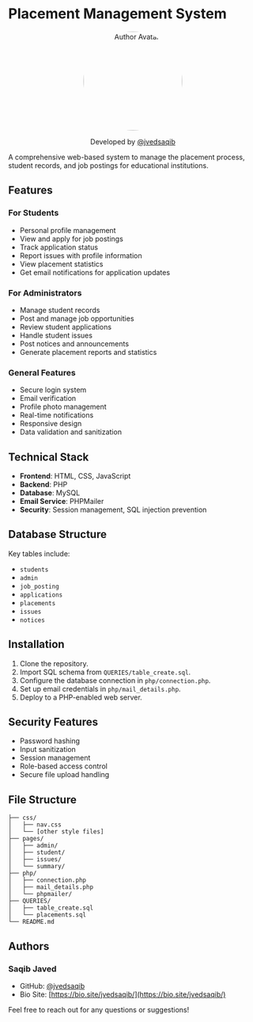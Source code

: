# Placement Management System

<p align="center">
  <img src="https://avatars.githubusercontent.com/jvedsaqib?s=900" alt="Author Avatar" width="200" height="200" style="border-radius: 50%;">
</p>

<p align="center">
  Developed by <a href="https://github.com/jvedsaqib">@jvedsaqib</a>
</p>

A comprehensive web-based system to manage the placement process, student records, and job postings for educational institutions.

## Features

### For Students
- Personal profile management
- View and apply for job postings
- Track application status
- Report issues with profile information
- View placement statistics
- Get email notifications for application updates

### For Administrators
- Manage student records
- Post and manage job opportunities
- Review student applications
- Handle student issues
- Post notices and announcements
- Generate placement reports and statistics

### General Features
- Secure login system
- Email verification
- Profile photo management
- Real-time notifications
- Responsive design
- Data validation and sanitization

## Technical Stack
- **Frontend**: HTML, CSS, JavaScript
- **Backend**: PHP
- **Database**: MySQL
- **Email Service**: PHPMailer
- **Security**: Session management, SQL injection prevention

## Database Structure

Key tables include:
- `students`
- `admin`
- `job_posting`
- `applications`
- `placements`
- `issues`
- `notices`

## Installation

1. Clone the repository.
2. Import SQL schema from `QUERIES/table_create.sql`.
3. Configure the database connection in `php/connection.php`.
4. Set up email credentials in `php/mail_details.php`.
5. Deploy to a PHP-enabled web server.

## Security Features

- Password hashing
- Input sanitization
- Session management
- Role-based access control
- Secure file upload handling

## File Structure

```
├── css/
│   ├── nav.css
│   └── [other style files]
├── pages/
│   ├── admin/
│   ├── student/
│   ├── issues/
│   └── summary/
├── php/
│   ├── connection.php
│   ├── mail_details.php
│   └── phpmailer/
├── QUERIES/
│   ├── table_create.sql
│   └── placements.sql
└── README.md
```

## Authors

### Saqib Javed
- GitHub: [@jvedsaqib](https://github.com/jvedsaqib)
- Bio Site: [https://bio.site/jvedsaqib/](https://bio.site/jvedsaqib/)

Feel free to reach out for any questions or suggestions!
